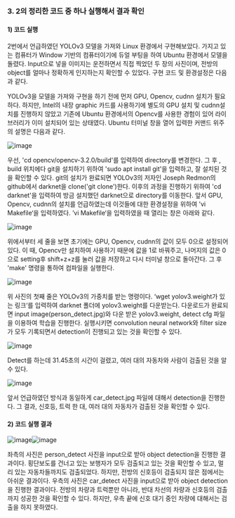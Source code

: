 ### 3. 2의 정리한 코드 중 하나 실행해서 결과 확인 ###

#### 1) 코드 실행 ####

2번에서 언급하였던 YOLOv3 모델을 가져와 Linux 환경에서 구현해보았다. 가지고 있는 컴퓨터가 Window 기반의 컴퓨터이기에 듀얼 부팅을 하여 Ubuntu 환경에서 모델을 돌렸다. Input으로 넣을 이미지는 운전하면서 직접 찍었던 두 장의 사진이며, 전방의 object를 얼마나 정확하게 인지하는지 확인할 수 있었다. 구현 코드 및 환경설정은 다음과 같다.

YOLOv3을 모델을 가져와 구현을 하기 전에 먼저 GPU, Opencv, cudnn 설치가 필요하다. 하지만, Intel의 내장 graphic 카드를 사용하기에 별도의 GPU 설치 및 cudnn설치를 진행하지 않았고 기존에 Ubuntu 환경에서의 Opencv를 사용한 경험이 있어 라이브러리가 이미 설치되어 있는 상태였다. Ubuntu 터미널 창을 열어 입력한 커맨드 위주의 설명은 다음과 같다.

![image](https://user-images.githubusercontent.com/81551992/113757951-3a857480-974e-11eb-9449-07632074e0a6.png)

우선, 'cd opencv/opencv-3.2.0/build'를 입력하여 directory를 변경한다. 그 후 , build 위치에다 git을 설치하기 위하여 'sudo apt install git'을 입력하고, 잘 설치된 것을 확인할 수 있다. git의 설치가 완료되면 YOLOv3의 저자인 Joseph Redmon의 github에서 darknet을 clone('git clone')한다. 이후의 과정을 진행하기 위하여 'cd darknet'을 입력하여 방금 설치했던 darknet으로 directory를 이동한다. 앞서 GPU, Opencv, cudnn의 설치를 언급하였는데 이것들에 대한 환경설정을 위하여 'vi Makefile‘을 입력하였다. ’vi Makefile‘을 입력하였을 때 열리는 창은 아래와 같다.

![image](https://user-images.githubusercontent.com/81551992/113757998-46713680-974e-11eb-8dd1-859a74bd8197.png)

위에서부터 세 줄을 보면 초기에는 GPU, Opencv, cudnn의 값이 모두 0으로 설정되어 있다. 이 때, Opencv만 설치하여 사용하기 때문에 값을 1로 바꿔주고, 나머지의 값은 0으로 setting후 shift+z+z를 눌러 값을 저장하고 다시 터미널 창으로 돌아간다. 그 후 'make' 명령을 통하여 컴파일을 실행한다.

![image](https://user-images.githubusercontent.com/81551992/113758025-4e30db00-974e-11eb-832a-8cc436d86bf5.png)

위 사진의 첫째 줄은 YOLOv3의 가중치를 받는 명령이다. ‘wget yolov3.weight가 있는 링크‘를 입력하여 darknet 폴더에 yolov3.weight를 다운받는다. 다운로드가 완료되면 input image(person_detect.jpg)와 다운 받은 yolov3.weight, detect cfg 파일을 이용하여 학습을 진행한다. 실행시키면 convolution neural network와 filter size가 모두 기록되면서 detection이 진행되고 있는 것을 확인할 수 있다.

![image](https://user-images.githubusercontent.com/81551992/113758044-5721ac80-974e-11eb-97aa-ea17ee1909d2.png)

Detect를 하는데 31.45초의 시간이 걸렸고, 여러 대의 자동차와 사람이 검출된 것을 알 수 있다. 

![image](https://user-images.githubusercontent.com/81551992/113758067-5e48ba80-974e-11eb-8eed-fde840ddd1b2.png)

앞서 언급하였던 방식과 동일하게 car_detect.jpg 파일에 대해서 detection을 진행한다. 그 결과, 신호등, 트럭 한 대, 여러 대의 자동차가 검출된 것을 확인할 수 있다.

#### 2) 코드 실행 결과 ####

![image](https://user-images.githubusercontent.com/81551992/113758120-73254e00-974e-11eb-8d6b-fcb1c40cf8d3.png)![image](https://user-images.githubusercontent.com/81551992/113758134-77ea0200-974e-11eb-8e9e-c6dc18abea68.png)

좌측의 사진은 person_detect 사진을 input으로 받아 object detection을 진행한 결과이다. 횡단보도를 건너고 있는 보행자가 모두 검출되고 있는 것을 확인할 수 있고, 멀리 있는 자동차들까지도 검출되었다. 하지만, 전방의 신호등이 검출되지 않은 점에서는 아쉬운 결과이다.
우측의 사진은 car_detect 사진을 input으로 받아 object detection을 진행한 결과이다. 전방의 차량과 트럭뿐만 아니라, 반대 차선의 차량과 신호등의 검출까지 성공한 것을 확인할 수 있다. 하지만, 우측 끝에 신호 대기 중인 차량에 대해서는 검출을 하지 못하였다.

